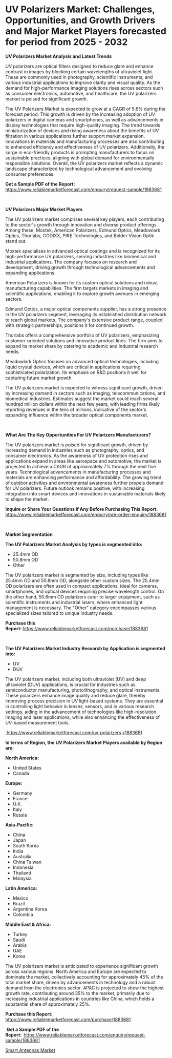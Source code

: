 <p><h1>UV Polarizers Market: Challenges, Opportunities, and Growth Drivers and Major Market Players forecasted for period from 2025 - 2032</h1></p><p><strong>UV Polarizers Market Analysis and Latest Trends</strong></p>
<p><p>UV polarizers are optical filters designed to reduce glare and enhance contrast in images by blocking certain wavelengths of ultraviolet light. These are commonly used in photography, scientific instruments, and various industrial applications to improve clarity and visual quality. As the demand for high-performance imaging solutions rises across sectors such as consumer electronics, automotive, and healthcare, the UV polarizers market is poised for significant growth.</p><p>The UV Polarizers Market is expected to grow at a CAGR of 5.6% during the forecast period. This growth is driven by the increasing adoption of UV polarizers in digital cameras and smartphones, as well as advancements in display technologies that require high-quality imaging. The trend towards miniaturization of devices and rising awareness about the benefits of UV filtration in various applications further support market expansion. Innovations in materials and manufacturing processes are also contributing to enhanced efficiency and effectiveness of UV polarizers. Additionally, the surge in eco-friendly products is prompting manufacturers to focus on sustainable practices, aligning with global demand for environmentally responsible solutions. Overall, the UV polarizers market reflects a dynamic landscape characterized by technological advancement and evolving consumer preferences.</p></p>
<p><strong>Get a Sample PDF of the Report:&nbsp;</strong> <a href="https://www.reliablemarketforecast.com/enquiry/request-sample/1883681?utm_campaign=2452&utm_medium=2&utm_source=Github&utm_content=ia&utm_term=06042025&utm_id=uv-polarizers">https://www.reliablemarketforecast.com/enquiry/request-sample/1883681</a></p>
<p>&nbsp;</p>
<p><strong>UV Polarizers Major Market Players</strong></p>
<p><p>The UV polarizers market comprises several key players, each contributing to the sector's growth through innovation and diverse product offerings. Among these, Moxtek, American Polarizers, Edmund Optics, Meadowlark Optics, Thorlabs, CODIXX, PIKE Technologies, and Bolder Vision Optik stand out.</p><p>Moxtek specializes in advanced optical coatings and is recognized for its high-performance UV polarizers, serving industries like biomedical and industrial applications. The company focuses on research and development, driving growth through technological advancements and expanding applications.</p><p>American Polarizers is known for its custom optical solutions and robust manufacturing capabilities. The firm targets markets in imaging and scientific applications, enabling it to explore growth avenues in emerging sectors. </p><p>Edmund Optics, a major optical components supplier, has a strong presence in the UV polarizers segment, leveraging its established distribution network to reach global markets. The company's extensive product range, coupled with strategic partnerships, positions it for continued growth.</p><p>Thorlabs offers a comprehensive portfolio of UV polarizers, emphasizing customer-oriented solutions and innovative product lines. The firm aims to expand its market share by catering to academic and industrial research needs.</p><p>Meadowlark Optics focuses on advanced optical technologies, including liquid crystal devices, which are critical in applications requiring sophisticated polarization. Its emphasis on R&D positions it well for capturing future market growth.</p><p>The UV polarizers market is expected to witness significant growth, driven by increasing demand in sectors such as imaging, telecommunications, and biomedical industries. Estimates suggest the market could reach several hundred million dollars within the next few years, with leading firms likely reporting revenues in the tens of millions, indicative of the sector's expanding influence within the broader optical components market.</p></p>
<p>&nbsp;</p>
<p><strong>What Are The Key Opportunities For UV Polarizers Manufacturers?</strong></p>
<p><p>The UV polarizers market is poised for significant growth, driven by increasing demand in industries such as photography, optics, and consumer electronics. As the awareness of UV protection rises and applications expand in areas like aerospace and automotive, the market is projected to achieve a CAGR of approximately 7% through the next five years. Technological advancements in manufacturing processes and materials are enhancing performance and affordability. The growing trend of outdoor activities and environmental awareness further propels demand for UV polarizers. Future outlook remains positive, with increasing integration into smart devices and innovations in sustainable materials likely to shape the market.</p></p>
<p><strong>Inquire or Share Your Questions If Any Before Purchasing This Report:</strong> <a href="https://www.reliablemarketforecast.com/enquiry/pre-order-enquiry/1883681?utm_campaign=2452&utm_medium=2&utm_source=Github&utm_content=ia&utm_term=06042025&utm_id=uv-polarizers">https://www.reliablemarketforecast.com/enquiry/pre-order-enquiry/1883681</a></p>
<p>&nbsp;</p>
<p><strong>Market Segmentation</strong></p>
<p><strong>The UV Polarizers Market Analysis by types is segmented into:</strong></p>
<p><ul><li>25.4mm OD</li><li>50.8mm OD</li><li>Other</li></ul></p>
<p><p>The UV polarizers market is segmented by size, including types like 25.4mm OD and 50.8mm OD, alongside other custom sizes. The 25.4mm OD polarizers are often used in compact applications, ideal for cameras, smartphones, and optical devices requiring precise wavelength control. On the other hand, 50.8mm OD polarizers cater to larger equipment, such as scientific instruments and industrial lasers, where enhanced light management is necessary. The "Other" category encompasses various specialized sizes tailored to unique industry needs.</p></p>
<p><strong>Purchase this Report:&nbsp;</strong><a href="https://www.reliablemarketforecast.com/purchase/1883681?utm_campaign=2452&utm_medium=2&utm_source=Github&utm_content=ia&utm_term=06042025&utm_id=uv-polarizers">https://www.reliablemarketforecast.com/purchase/1883681</a></p>
<p>&nbsp;</p>
<p><strong>The UV Polarizers Market Industry Research by Application is segmented into:</strong></p>
<p><ul><li>UV</li><li>DUV</li></ul></p>
<p><p>The UV polarizers market, including both ultraviolet (UV) and deep ultraviolet (DUV) applications, is crucial for industries such as semiconductor manufacturing, photolithography, and optical instruments. These polarizers enhance image quality and reduce glare, thereby improving process precision in UV light-based systems. They are essential in controlling light behavior in lenses, sensors, and in various research settings, aiding in the advancement of technologies like high-resolution imaging and laser applications, while also enhancing the effectiveness of UV-based measurement tools.</p></p>
<p><a href="https://www.reliablemarketforecast.com/uv-polarizers-r1883681?utm_campaign=2452&utm_medium=2&utm_source=Github&utm_content=ia&utm_term=06042025&utm_id=uv-polarizers">&nbsp;https://www.reliablemarketforecast.com/uv-polarizers-r1883681</a></p>
<p><strong>In terms of Region, the UV Polarizers Market Players available by Region are:</strong></p>
<p>
    <p> <strong> North America: </strong>
        <ul>
            <li>United States</li>
            <li>Canada</li>
        </ul>
        </p> 
    <p> <strong> Europe: </strong>
        <ul>
            <li>Germany</li>
            <li>France</li>
            <li>U.K.</li>
            <li>Italy</li>
            <li>Russia</li>
        </ul>
        </p> 
    <p> <strong> Asia-Pacific: </strong>
        <ul>
            <li>China</li>
            <li>Japan</li>
            <li>South Korea</li>
            <li>India</li>
            <li>Australia</li>
            <li>China Taiwan</li>
            <li>Indonesia</li>
            <li>Thailand</li>
            <li>Malaysia</li>
        </ul>
        </p> 
    <p> <strong> Latin America: </strong>
        <ul>
            <li>Mexico</li>
            <li>Brazil</li>
            <li>Argentina Korea</li>
            <li>Colombia</li>
        </ul>
        </p> 
    <p> <strong> Middle East & Africa: </strong>
        <ul>
            <li>Turkey</li>
            <li>Saudi</li>
            <li>Arabia</li>
            <li>UAE</li>
            <li>Korea</li>
        </ul>
    </p>
    </p>
<p><p>The UV polarizers market is anticipated to experience significant growth across various regions. North America and Europe are expected to dominate the market, collectively accounting for approximately 45% of the total market share, driven by advancements in technology and a robust demand from the electronics sector. APAC is projected to show the highest growth rate, contributing around 35% to the market, primarily due to increasing industrial applications in countries like China, which holds a substantial share of approximately 25%.</p></p>
<p><strong>Purchase this Report: </strong><a href="https://www.reliablemarketforecast.com/purchase/1883681?utm_campaign=2452&utm_medium=2&utm_source=Github&utm_content=ia&utm_term=06042025&utm_id=uv-polarizers">https://www.reliablemarketforecast.com/purchase/1883681</a></p>
<p>&nbsp;<strong>Get a Sample PDF of the Report:&nbsp;&nbsp;</strong><a href="https://www.reliablemarketforecast.com/enquiry/request-sample/1883681?utm_campaign=2452&utm_medium=2&utm_source=Github&utm_content=ia&utm_term=06042025&utm_id=uv-polarizers">https://www.reliablemarketforecast.com/enquiry/request-sample/1883681</a></p>
<p><strong></strong></p>
<p><p><a href="https://github.com/shondapmbau/Market-Research-Report-List-1/blob/main/smart-antennas-market.md?utm_campaign=2452&utm_medium=2&utm_source=Github&utm_content=ia&utm_term=06042025&utm_id=uv-polarizers">Smart Antennas Market</a></p></p>